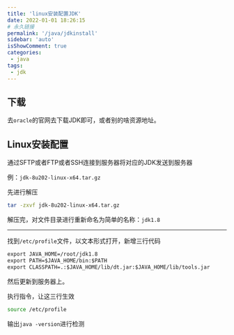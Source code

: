 ```yaml
---
title: 'linux安装配置JDK'
date: 2022-01-01 18:26:15
# 永久链接
permalink: '/java/jdkinstall'
sidebar: 'auto'
isShowComment: true
categories:
 - java
tags:
 - jdk
---
```




## 下载

去`oracle`的官网去下载JDK即可，或者别的啥资源地址。



## Linux安装配置

通过SFTP或者FTP或者SSH连接到服务器将对应的JDK发送到服务器

例：`jdk-8u202-linux-x64.tar.gz`

先进行解压

```bash
tar -zxvf jdk-8u202-linux-x64.tar.gz
```

解压完，对文件目录进行重新命名为简单的名称：`jdk1.8`

---

找到`/etc/profile`文件，以文本形式打开，新增三行代码

```txt
export JAVA_HOME=/root/jdk1.8
export PATH=$JAVA_HOME/bin:$PATH
export CLASSPATH=.:$JAVA_HOME/lib/dt.jar:$JAVA_HOME/lib/tools.jar
```

然后更新到服务器上。



执行指令，让这三行生效

```bash
source /etc/profile
```

输出`java -version`进行检测

